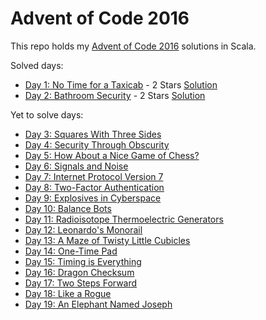 # Advent of Code 2016

This repo holds my [Advent of Code 2016](http://adventofcode.com/2016/) solutions in Scala.

Solved days:

* [Day 1: No Time for a Taxicab](http://adventofcode.com/2016/day/1) - 2 Stars [Solution](https://github.com/oxcarh/advent-of-code-2016/blob/master/src/main/scala/com/oxcarh/adventofcode2016/Day1.scala)
* [Day 2: Bathroom Security](http://adventofcode.com/2016/day/2) - 2 Stars [Solution](https://github.com/oxcarh/advent-of-code-2016/blob/master/src/main/scala/com/oxcarh/adventofcode2016/Day2.scala)

Yet to solve days:

* [Day 3: Squares With Three Sides](https://adventofcode.com/2016/day/3)
* [Day 4: Security Through Obscurity](https://adventofcode.com/2016/day/4)
* [Day 5: How About a Nice Game of Chess?](https://adventofcode.com/2016/day/5)
* [Day 6: Signals and Noise](https://adventofcode.com/2016/day/6)
* [Day 7: Internet Protocol Version 7](https://adventofcode.com/2016/day/7)
* [Day 8: Two-Factor Authentication](https://adventofcode.com/2016/day/8)
* [Day 9: Explosives in Cyberspace](https://adventofcode.com/2016/day/9)
* [Day 10: Balance Bots](https://adventofcode.com/2016/day/10)
* [Day 11: Radioisotope Thermoelectric Generators](https://adventofcode.com/2016/day/11)
* [Day 12: Leonardo's Monorail](https://adventofcode.com/2016/day/12)
* [Day 13: A Maze of Twisty Little Cubicles](https://adventofcode.com/2016/day/13)
* [Day 14: One-Time Pad](https://adventofcode.com/2016/day/14)
* [Day 15: Timing is Everything](https://adventofcode.com/2016/day/15)
* [Day 16: Dragon Checksum](https://adventofcode.com/2016/day/16)
* [Day 17: Two Steps Forward](https://adventofcode.com/2016/day/17)
* [Day 18: Like a Rogue](https://adventofcode.com/2016/day/18)
* [Day 19: An Elephant Named Joseph](https://adventofcode.com/2016/day/19)




